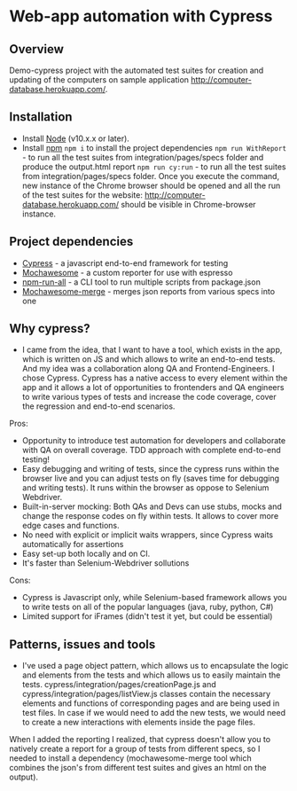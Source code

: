 # Web-app automation with Cypress

## Overview
Demo-cypress project with the automated test suites for creation and updating of the computers on sample application http://computer-database.herokuapp.com/.


## Installation
- Install <a href="http://nodejs.org/">Node</a> (v10.x.x or later).
- Install <a href ="https://www.npmjs.com/">npm</a> 
```npm i``` to install the project dependencies
```npm run WithReport``` - to run all the test suites from integration/pages/specs folder and produce the output.html report
```npm run cy:run``` - to run all the test suites from integration/pages/specs folder. Once you execute the command, new instance of the Chrome browser should be opened and all the run of the test suites for the website: http://computer-database.herokuapp.com/  should be visible in Chrome-browser instance. 

## Project dependencies 
- <a href="https://www.cypress.io/">Cypress</a> - a javascript end-to-end framework for testing 
- <a href="https://www.npmjs.com/package/mochawesome">Mochawesome</a> - a custom reporter for use with espresso
- <a href="https://www.npmjs.com/package/npm-run-all">npm-run-all</a> - a CLI tool to run multiple scripts from package.json
- <a href="https://www.npmjs.com/package/mochawesome-merge">Mochawesome-merge</a> - merges json reports from various specs into one

## Why cypress?
- I came from the idea, that I want to have a tool, which exists in the app, which is written on JS and which allows to write an end-to-end tests. And my idea was a collaboration along QA and Frontend-Engineers. I chose Cypress. Cypress has a native access to every element within the app and it allows a lot of opportunities to frontenders and QA engineers to write various types of tests and increase the code coverage, cover the regression and end-to-end scenarios. 

Pros:
- Opportunity to introduce test automation for developers and collaborate with QA on overall coverage. TDD approach with complete end-to-end testing!
- Easy debugging and writing of tests, since the cypress runs within the browser live and you can adjust tests on fly (saves time for debugging and writing tests). It runs within the browser as oppose to Selenium Webdriver.
- Built-in-server mocking: Both QAs and Devs can use stubs, mocks and change the response codes on fly within tests. It allows to cover more edge cases and functions. 
- No need with explicit or implicit waits wrappers, since Cypress waits automatically for assertions
- Easy set-up both locally and on CI.
- It's faster than Selenium-Webdriver sollutions 

Cons:
- Cypress is Javascript only, while Selenium-based framework allows you to write tests on all of the popular languages (java, ruby, python, C#)
- Limited support for iFrames (didn't test it yet, but could be essential)

## Patterns, issues and tools
- I've used a page object pattern, which allows us to encapsulate the logic and elements from the tests and which allows us to easily maintain the tests. cypress/integration/pages/creationPage.js and cypress/integration/pages/listView.js classes contain the necessary elements and functions of corresponding pages and are being used in test files. In case if we would need to add the new tests, we would need to create a new interactions with elements inside the page files. 

When I added the reporting I realized, that cypress doesn't allow you to natively create a report for a group of tests from different specs, so I needed to install a dependency (mochawesome-merge tool which combines the json's from different test suites and gives an html on the output). 
